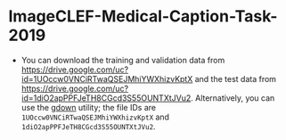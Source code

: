 # ImageCLEF-Medical-Caption-Task-2019

* You can download the training and validation data from <https://drive.google.com/uc?id=1UOccw0VNCiRTwaQSEJMhiYWXhizvKptX> and the test data from <https://drive.google.com/uc?id=1diO2apPPFJeTH8CGcd3S55OUNTXtJVu2>. Alternatively, you can use the [gdown](https://github.com/wkentaro/gdown) utility; the file IDs are `1UOccw0VNCiRTwaQSEJMhiYWXhizvKptX` and `1diO2apPPFJeTH8CGcd3S55OUNTXtJVu2`.
